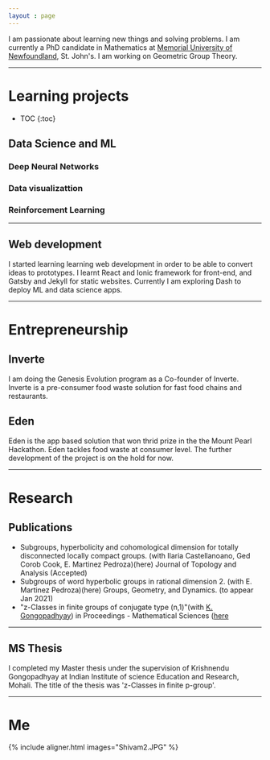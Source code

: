 ```yaml
---
layout : page
---
```


I am passionate about learning new things and solving problems. I am currently a PhD candidate in Mathematics at [Memorial University of Newfoundland](https://www.mun.ca), St. John's. I am working on Geometric Group Theory. 

---
# Learning projects
* TOC
{:toc}



## Data Science and ML 

### Deep Neural Networks

### Data visualizattion

### Reinforcement Learning


--- 


## Web development
I started learning learning web development in order to be able to convert ideas to prototypes. I learnt React and Ionic framework for front-end, and
Gatsby and Jekyll for static websites. Currently I am exploring Dash to deploy ML and data science apps. 

---
# Entrepreneurship
## Inverte
I am doing the Genesis Evolution program as a Co-founder of Inverte. Inverte is a pre-consumer food waste solution for fast food chains and restaurants.
##  Eden 
Eden is the app based solution that won thrid prize in the the Mount Pearl Hackathon. Eden tackles food waste at consumer level. The further development of the project is on the hold for now. 

--- 


# Research


## Publications
* Subgroups, hyperbolicity and cohomological dimension for totally disconnected locally compact groups. (with Ilaria Castellanoano,  Ged Corob Cook, E. Martinez Pedroza)(here) Journal of Topology and Analysis (Accepted)
* Subgroups of word hyperbolic groups in rational dimension 2. (with E. Martinez Pedroza)(here) Groups, Geometry, and Dynamics. (to appear Jan 2021)
* "z-Classes in finite groups of conjugate type (n,1)"(with [K. Gongopadhyay](https://sites.google.com/site/krishnendug/)) in Proceedings - Mathematical Sciences  ([here](https://link.springer.com/article/10.1007/s12044-018-0412-5)

---

## MS Thesis 
I completed my Master thesis under the supervision of Krishnendu Gongopadhyay at Indian Institute of science Education and Research, Mohali. The title of the thesis was 'z-Classes in finite p-group'.

--- 
 




# Me
{% include aligner.html images="Shivam2.JPG" %}

<!---
#![Shivam]({{ "/assets/img/Shivam2.JPG" | relative_url}})
-->



